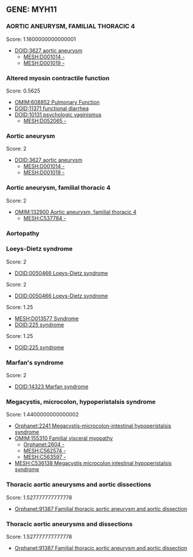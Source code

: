 
## GENE: MYH11

### AORTIC ANEURYSM, FAMILIAL THORACIC 4

Score: 1.1600000000000001

 * [DOID:3627 aortic aneurysm](http://beta.monarchinitiative.org/disease/DOID:3627)
    * [MESH:D001014 -](http://beta.monarchinitiative.org/disease/MESH:D001014)
    * [MESH:D001019 -](http://beta.monarchinitiative.org/disease/MESH:D001019)

### Altered myosin contractile function

Score: 0.5625

 * [OMIM:608852 Pulmonary Function](http://beta.monarchinitiative.org/disease/OMIM:608852)
 * [DOID:11371 functional diarrhea](http://beta.monarchinitiative.org/disease/DOID:11371)
 * [DOID:10131 psychologic vaginismus](http://beta.monarchinitiative.org/disease/DOID:10131)
    * [MESH:D052065 -](http://beta.monarchinitiative.org/disease/MESH:D052065)

### Aortic aneurysm

Score: 2

 * [DOID:3627 aortic aneurysm](http://beta.monarchinitiative.org/disease/DOID:3627)
    * [MESH:D001014 -](http://beta.monarchinitiative.org/disease/MESH:D001014)
    * [MESH:D001019 -](http://beta.monarchinitiative.org/disease/MESH:D001019)

### Aortic aneurysm, familial thoracic 4

Score: 2

 * [OMIM:132900 Aortic aneurysm, familial thoracic 4](http://beta.monarchinitiative.org/disease/OMIM:132900)
    * [MESH:C537784 -](http://beta.monarchinitiative.org/disease/MESH:C537784)

### Aortopathy

### Loeys-Dietz syndrome

Score: 2

 * [DOID:0050466 Loeys-Dietz syndrome](http://beta.monarchinitiative.org/disease/DOID:0050466)

Score: 2

 * [DOID:0050466 Loeys-Dietz syndrome](http://beta.monarchinitiative.org/disease/DOID:0050466)

Score: 1.25

 * [MESH:D013577 Syndrome](http://beta.monarchinitiative.org/disease/MESH:D013577)
 * [DOID:225 syndrome](http://beta.monarchinitiative.org/disease/DOID:225)

Score: 1.25

 * [DOID:225 syndrome](http://beta.monarchinitiative.org/disease/DOID:225)

### Marfan's syndrome

Score: 2

 * [DOID:14323 Marfan syndrome](http://beta.monarchinitiative.org/disease/DOID:14323)

### Megacystis, microcolon, hypoperistalsis syndrome

Score: 1.4400000000000002

 * [Orphanet:2241 Megacystis-microcolon-intestinal hypoperistalsis syndrome](http://beta.monarchinitiative.org/disease/Orphanet:2241)
 * [OMIM:155310 Familial visceral myopathy](http://beta.monarchinitiative.org/disease/OMIM:155310)
    * [Orphanet:2604 -](http://beta.monarchinitiative.org/disease/Orphanet:2604)
    * [MESH:C562574 -](http://beta.monarchinitiative.org/disease/MESH:C562574)
    * [MESH:C563597 -](http://beta.monarchinitiative.org/disease/MESH:C563597)
 * [MESH:C536138 Megacystis microcolon intestinal hypoperistalsis syndrome](http://beta.monarchinitiative.org/disease/MESH:C536138)

### Thoracic aortic aneurysms and aortic dissections

Score: 1.527777777777778

 * [Orphanet:91387 Familial thoracic aortic aneurysm and aortic dissection](http://beta.monarchinitiative.org/disease/Orphanet:91387)

### Thoracic aortic aneurysms and dissections

Score: 1.527777777777778

 * [Orphanet:91387 Familial thoracic aortic aneurysm and aortic dissection](http://beta.monarchinitiative.org/disease/Orphanet:91387)
